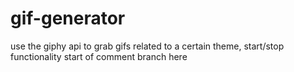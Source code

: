 # gif-generator
use the giphy api to grab gifs related to a certain theme, start/stop functionality
start of comment branch here
